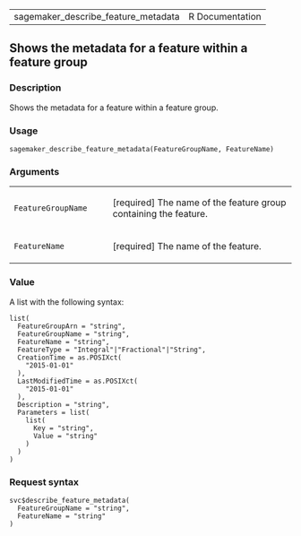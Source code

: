 <table style="width: 100%;">
<tbody>
<tr class="odd">
<td>sagemaker_describe_feature_metadata</td>
<td style="text-align: right;">R Documentation</td>
</tr>
</tbody>
</table>

## Shows the metadata for a feature within a feature group

### Description

Shows the metadata for a feature within a feature group.

### Usage

    sagemaker_describe_feature_metadata(FeatureGroupName, FeatureName)

### Arguments

<table>
<colgroup>
<col style="width: 35%" />
<col style="width: 65%" />
</colgroup>
<tbody>
<tr class="odd">
<td><code
id="sagemaker_describe_feature_metadata_:_FeatureGroupName">FeatureGroupName</code></td>
<td><p>[required] The name of the feature group containing the
feature.</p></td>
</tr>
<tr class="even">
<td><code
id="sagemaker_describe_feature_metadata_:_FeatureName">FeatureName</code></td>
<td><p>[required] The name of the feature.</p></td>
</tr>
</tbody>
</table>

### Value

A list with the following syntax:

    list(
      FeatureGroupArn = "string",
      FeatureGroupName = "string",
      FeatureName = "string",
      FeatureType = "Integral"|"Fractional"|"String",
      CreationTime = as.POSIXct(
        "2015-01-01"
      ),
      LastModifiedTime = as.POSIXct(
        "2015-01-01"
      ),
      Description = "string",
      Parameters = list(
        list(
          Key = "string",
          Value = "string"
        )
      )
    )

### Request syntax

    svc$describe_feature_metadata(
      FeatureGroupName = "string",
      FeatureName = "string"
    )
